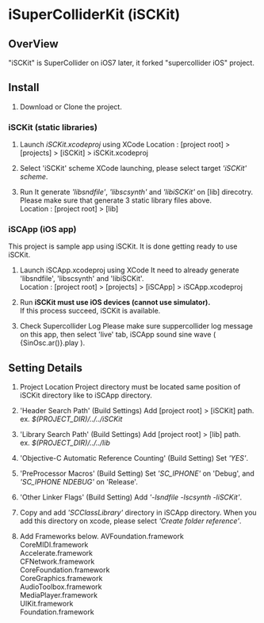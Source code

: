 iSuperColliderKit (iSCKit)
=================
## OverView
"iSCKit" is SuperCollider on iOS7 later, it forked "supercollider iOS" project.


## Install
1. Download or Clone the project.


### iSCKit (static libraries)

1. Launch *iSCKit.xcodeproj* using XCode
Location : [project root] > [projects] > [iSCKit] > iSCKit.xcodeproj


2. Select 'iSCKit' scheme
XCode launching, please select target *'iSCKit' scheme*.


3. Run
It generate *'libsndfile'*, *'libscsynth'* and *'libiSCKit'* on [lib] direcotry.  
Please make sure that generate 3 static library files above.  
Location : [project root] > [lib]


### iSCApp (iOS app)
This project is sample app using iSCKit. It is done getting ready to use iSCKit.


1. Launch iSCApp.xcodeproj using XCode
It need to already generate 'libsndfile', 'libscsynth' and 'libiSCKit'.  
Location :  [project root] > [projects] > [iSCApp] > iSCApp.xcodeproj


2. Run
**iSCKit must use iOS devices (cannot use simulator).**  
If this process succeed, iSCKit is available. 


3. Check Supercollider Log
Please make sure suppercollider log message on this app, then select 'live' tab, iSCApp sound sine wave ( {SinOsc.ar()}.play ).



##  Setting Details

1. Project Location
Project directory must be located same position of iSCKit directory like to iSCApp directory.


2. 'Header Search Path' (Build Settings)
Add [project root] > [iSCKit] path.
ex. *$(PROJECT_DIR)/../../iSCKit*


3. 'Library Search Path' (Build Settings)
Add [project root] > [lib] path.  
ex. *$(PROJECT_DIR)/../../lib*


4. 'Objective-C Automatic Reference Counting' (Build Setting)
Set *'YES'*.


5. 'PreProcessor Macros' (Build Setting)
Set *'SC_IPHONE'* on 'Debug', and *'SC_IPHONE NDEBUG'* on 'Release'.


6. 'Other Linker Flags' (Build Setting)
Add *'-lsndfile -lscsynth -liSCKit'*.


7. Copy and add *'SCClassLibrary'* directory in iSCApp directory.
When you add this directory on xcode, please select *'Create folder reference'*.


8. Add Frameworks below.
AVFoundation.framework  
CoreMIDI.framework  
Accelerate.framework  
CFNetwork.framework  
CoreFoundation.framework  
CoreGraphics.framework  
AudioToolbox.framework  
MediaPlayer.framework  
UIKit.framework  
Foundation.framework  

